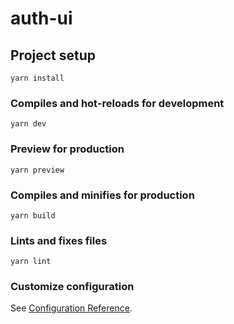 # auth-ui

## Project setup
```
yarn install
```

### Compiles and hot-reloads for development
```
yarn dev
```

### Preview for production
```
yarn preview
```

### Compiles and minifies for production
```
yarn build
```

### Lints and fixes files
```
yarn lint
```

### Customize configuration
See [Configuration Reference](https://cli.vuejs.org/config/).
